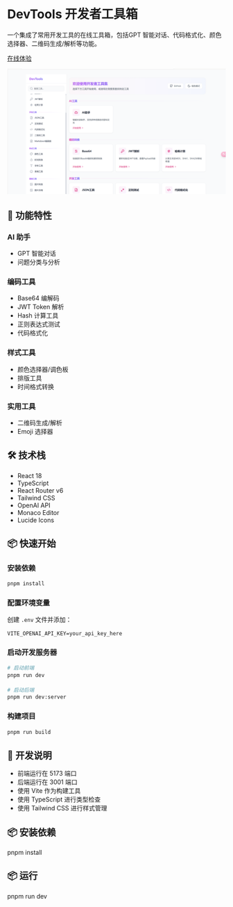 # DevTools 开发者工具箱

一个集成了常用开发工具的在线工具箱，包括GPT 智能对话、代码格式化、颜色选择器、二维码生成/解析等功能。

[在线体验](https://developer-tools-jet.vercel.app/)

![工具箱预览](./src/assets/image.png)
## 🚀 功能特性

### AI 助手
- GPT 智能对话
- 问题分类与分析

### 编码工具
- Base64 编解码
- JWT Token 解析
- Hash 计算工具
- 正则表达式测试
- 代码格式化

### 样式工具
- 颜色选择器/调色板
- 排版工具
- 时间格式转换

### 实用工具
- 二维码生成/解析
- Emoji 选择器

## 🛠️ 技术栈

- React 18
- TypeScript
- React Router v6
- Tailwind CSS
- OpenAI API
- Monaco Editor
- Lucide Icons

## 📦 快速开始

### 安装依赖

```bash
pnpm install
```

### 配置环境变量
创建 `.env` 文件并添加：
```env
VITE_OPENAI_API_KEY=your_api_key_here
```

### 启动开发服务器
```bash
# 启动前端
pnpm run dev

# 启动后端
pnpm run dev:server
```

### 构建项目
```bash
pnpm run build
```

## 📝 开发说明

- 前端运行在 5173 端口
- 后端运行在 3001 端口
- 使用 Vite 作为构建工具
- 使用 TypeScript 进行类型检查
- 使用 Tailwind CSS 进行样式管理

## 📦 安装依赖

pnpm install

## 📦 运行

pnpm run dev
